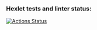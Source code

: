 ### Hexlet tests and linter status:
[![Actions Status](https://github.com/mezcalfighter/python-project-140/actions/workflows/hexlet-check.yml/badge.svg)](https://github.com/mezcalfighter/python-project-140/actions)